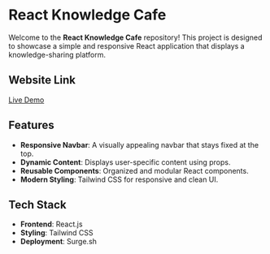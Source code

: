 # React Knowledge Cafe

Welcome to the **React Knowledge Cafe** repository! This project is designed to showcase a simple and responsive React application that displays a knowledge-sharing platform.

## Website Link

[Live Demo](https://react-knowledge-cafe.surge.sh)

## Features

- **Responsive Navbar**: A visually appealing navbar that stays fixed at the top.
- **Dynamic Content**: Displays user-specific content using props.
- **Reusable Components**: Organized and modular React components.
- **Modern Styling**: Tailwind CSS for responsive and clean UI.

## Tech Stack

- **Frontend**: React.js
- **Styling**: Tailwind CSS
- **Deployment**: Surge.sh
